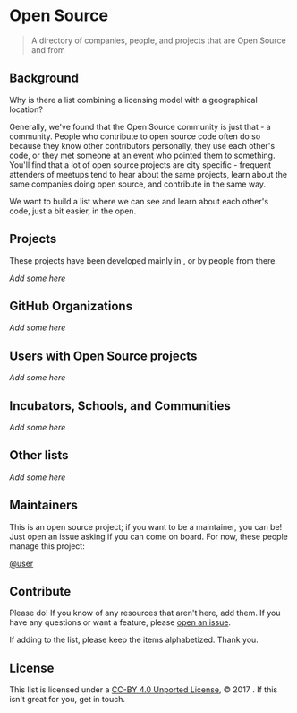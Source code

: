# Open Source <city>

> A directory of companies, people, and projects that are Open Source and from <city>

## Background

Why is there a list combining a licensing model with a geographical location?

Generally, we've found that the Open Source community is just that - a community. People who contribute to open source code often do so because they know other contributors personally, they use each other's code, or they met someone at an event who pointed them to something. You'll find that a lot of open source projects are city specific - frequent attenders of meetups tend to hear about the same projects, learn about the same companies doing open source, and contribute in the same way.

We want to build a list where we can see and learn about each other's code, just a bit easier, in the open.

## Projects

These projects have been developed mainly in <city>, or by people from there.

_Add some here_

## GitHub Organizations

_Add some here_

## Users with Open Source projects

_Add some here_

## Incubators, Schools, and Communities

_Add some here_

## Other lists

_Add some here_

## Maintainers

This is an open source project; if you want to be a maintainer, you can be! Just open an issue asking if you can come on board. For now, these people manage this project:

[@user](https://github.com/user)

## Contribute

Please do! If you know of any resources that aren't here, add them. If you have any questions or want a feature, please [open an issue](https://github.com/opensourcecities/<city>/issues/new).

If adding to the list, please keep the items alphabetized. Thank you.

## License

This list is licensed under a [CC-BY 4.0 Unported License](https://creativecommons.org/licenses/by/4.0/), © 2017 <owner>. If this isn't great for you, get in touch.
